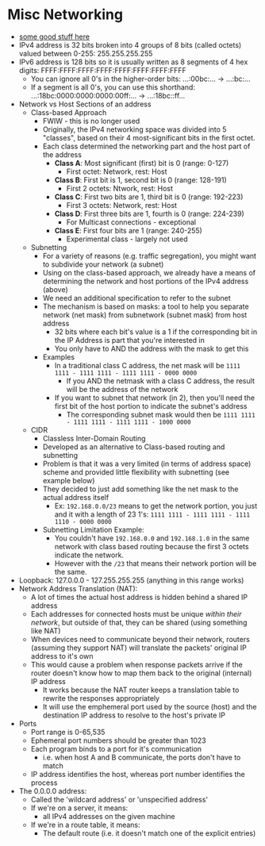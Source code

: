 Misc Networking
==========

- [some good stuff here](https://www.digitalocean.com/community/tutorials/understanding-ip-addresses-subnets-and-cidr-notation-for-networking)
- IPv4 address is 32 bits broken into 4 groups of 8 bits (called octets) valued between 0-255: 255.255.255.255
- IPv6 address is 128 bits so it is usually written as 8 segments of 4 hex digits: FFFF:FFFF:FFFF:FFFF:FFFF:FFFF:FFFF:FFFF
  - You can ignore all 0's in the higher-order bits: ...:00bc:... -> ...:bc:...
  - If a segment is all 0's, you can use this shorthand: ...:18bc:0000:0000:0000:00ff:... -> ...:18bc::ff...
- Network vs Host Sections of an address
  - Class-based Approach
    - FWIW - this is no longer used
    - Originally, the IPv4 networking space was divided into 5 "classes", based on their 4 most-significant bits in the first octet.
    - Each class determined the networking part and the host part of the address
      - **Class A**: Most significant (first) bit is 0 (range: 0-127)
        - First octet: Network, rest: Host
      - **Class B**: First bit is 1, second bit is 0 (range: 128-191)
        - First 2 octets: Ntwork, rest: Host
      - **Class C**: First two bits are 1, third bit is 0 (range: 192-223)
        - First 3 octets: Network, rest: Host
      - **Class D**: First three bits are 1, fourth is 0 (range: 224-239)
        - For Multicast connections - exceptional
      - **Class E**: First four bits are 1 (range: 240-255) 
        - Experimental class - largely not used
  - Subnetting
    - For a variety of reasons (e.g. traffic segregation), you might want to subdivide your network (a subnet)
    - Using on the class-based approach, we already have a means of determining the network and host portions of the IPv4 address (above)
    - We need an additional specification to refer to the subnet
    - The mechanism is based on masks: a tool to help you separate network (net mask) from subnetwork (subnet mask) from host address
      - 32 bits where each bit's value is a 1 if the corresponding bit in the IP Address is part that you're interested in
      - You only have to AND the address with the mask to get this
    - Examples
      - In a traditional class C address, the net mask will be `1111 1111 - 1111 1111 - 1111 1111 - 0000 0000`
        - If you AND the netmask with a class C address, the result will be the address of the network
      - If you want to subnet that network (in 2), then you'll need the first bit of the host portion to indicate the subnet's address
        - The corresponding subnet mask would then be `1111 1111 - 1111 1111 - 1111 1111 - 1000 0000`
  - CIDR
    - Classless Inter-Domain Routing
    - Developed as an alternative to Class-based routing and subnetting
    - Problem is that it was a very limited (in terms of address space) scheme and provided little flexibility with subnetting (see example below)
    - They decided to just add something like the net mask to the actual address itself
      - Ex: `192.168.0.0/23` means to get the network portion, you just and it with a length of 23 1's: `1111 1111 - 1111 1111 - 1111 1110 - 0000 0000`
    - Subnetting Limitation Example: 
      - You couldn't have `192.168.0.0` and `192.168.1.0` in the same network with class based routing because the first 3 octets indicate the network.  
      - However with the `/23` that means their network portion will be the same.
- Loopback: 127.0.0.0 - 127.255.255.255  (anything in this range works)
- Network Address Translation (NAT): 
  - A lot of times the actual host address is hidden behind a shared IP address
  - Each addresses for connected hosts must be unique *within their network*, but outside of that, they can be shared (using something like NAT)
  - When devices need to communicate beyond their network, routers (assuming they support NAT) will translate the packets' original IP address to it's own
  - This would cause a problem when response packets arrive if the router doesn't know how to map them back to the original (internal) IP address
    - It works because the NAT router keeps a translation table to rewrite the responses appropriately
    - It will use the emphemeral port used by the source (host) and the destination IP address to resolve to the host's private IP
- Ports
  - Port range is 0-65,535
  - Ephemeral port numbers should be greater than 1023
  - Each program binds to a port for it's communication 
    - i.e. when host A and B communicate, the ports don't have to match
  - IP address identifies the host, whereas port number identifies the process
- The 0.0.0.0 address:
  - Called the 'wildcard address' or 'unspecified address'
  - If we're on a server, it means:
    - all IPv4 addresses on the given machine
  - If we're in a route table, it means:
    - The default route (i.e. it doesn't match one of the explicit entries)
  

 

